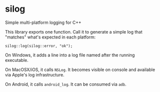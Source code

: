 # silog

Simple multi-platform logging for C++

This library exports one function. Call it to generate a simple log that
"matches" what's expected in each platform:

```
silog::log(silog::error, "ok");
```

On Windows, it adds a line into a log file named after the running executable.

On MacOSX/iOS, it calls `NSLog`. It becomes visible on console and available via Apple's log infrastructure.

On Android, it calls `android_log`. It can be consumed via `adb`.
